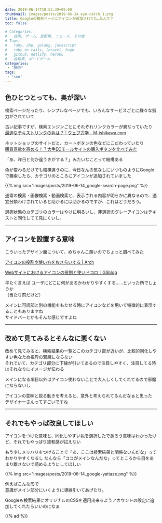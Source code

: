 ```yaml
---
date: 2019-06-14T10:53:39+09:00
thumbnail: images/posts/2019-06-14_eye-catch_1.png
title: Googleの検索ページにアイコンが追加されてた…なんで？
toc: false

# Categories:
#   技術, ゲーム, 自転車, ニュース, その他
# Tags:
#   ruby, php, golang, javascript
#   ruby on rails, laravel, hugo
#   github, netlify, heroku
#   自転車, ボードゲーム
categories:
 - "技術"
tags:
 - "seo"
---
```


## 色ひとつとっても、奥が深い

検索ページだったり、シンプルなページでも、いろんなサービスごとに様々な努力がされていて  

古い記事ですが、検索エンジンごとにそれぞれリンクカラーが異なっていたり  
[最適なテキストリンクの色は？ | ウェブ力学 - M-ishikawa.com](http://m-ishikawa.com/blog/2010/06/21/1301/)

ネットショップのサイトだと、カートボタンの色などにこだわっていたり  
[購買意欲を高める！？大手ECモールサイトの購入ボタンを比べてみた](https://cra.jp/blog/e-commerce/ec_purchase_button/)

「あ、昨日と何か違うきがする？」みたいなことって結構ある

色が変わるだけでも結構違うのに、今日なんの気なしにいつものようにGoogleで検索したら、カテゴリのところにアイコンが追加されていました

{{% img src="images/posts/2019-06-14_google-search-page.png" %}}


通常の検索・画像検索・動画検索と、表示される内容が明らかに異なるので、適宜分類わけされていると助かるには助かるのですが、これはどうだろう。  

選択状態のカテゴリのカラーはやけに明るいし、非選択のグレーアイコンはテキストと同化してて見にくいし。

* * *
## アイコンを設置する意味

こういったデザイン面について、めちゃんこ疎いのでちょっと調べてみた

[アイコンの役割や使い方をおさらいする | Arch](http://www.ar-ch.org/mt/archives/2012/04/post-12.html)

[Webサイトにおけるアイコンの役割と使いドコロ｜GSblog](https://www.gekkoseisaku.com/blog/web-design/1215/)


平たく言えば ユーザにどこに何があるかわかりやすくする……といった所でしょうか  
（当たり前だけど）

メインに可読部と別の機能をもたせる時にアイコンなどを用いて特徴的に表示することもありますね  
サイドバーとかもそんな感じですよね

* * *
## 改めて見てみるとそんなに悪くない

改めて見てみると、検索結果の一覧とこのカテゴリ部が近いが、比較的同化しやすい色なため視界の邪魔にならない  
それでいて、カテゴリ部分に下線が引いてあるので注目しやすく、注目してる時はそれなりにイメージが伝わる

メインになる項目以外はアイコン使わないことで大人しくしてくれてるので邪魔にならないし

アイコンの意味と視る動きを考えると、意外と考えられてるんだなぁと思った  
デザイナーさんってすごいですね

* * *
## それでもやっぱ改良してほしい

アイコンをつけた意味と、同化しやすい色を選択したであろう意味はわかったけど、それでもやっぱり違和感が拭えない

もう少しメリハリをつけることで「あ、ここは検索結果と関係ないんだな」ってわかりやすくなるし
なんなら「ココがメインなんだな」ってところから目をあまり離さないで読めるようにしてほしい

{{% img src="images/posts/2019-06-14_google-yattaze.png" %}}

例えばこんな形で  
意識がメイン部分にいくように導線引いてあげたり。

Googleも検索結果にオリジナルのCSSを適用出来るようアカウントの設定に追加してくれたらいいのになぁ

{{% ad %}}
